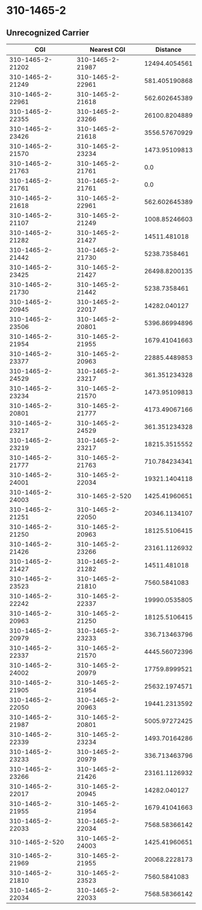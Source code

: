 # 310-1465-2
## Unrecognized Carrier


| CGI | Nearest CGI | Distance |
|-----|-------------|----------|
| 310-1465-2-21202 | 310-1465-2-21987 | 12494.4054561 |
| 310-1465-2-21249 | 310-1465-2-22961 | 581.405190868 |
| 310-1465-2-22961 | 310-1465-2-21618 | 562.602645389 |
| 310-1465-2-22355 | 310-1465-2-23266 | 26100.8204889 |
| 310-1465-2-23426 | 310-1465-2-21618 | 3556.57670929 |
| 310-1465-2-21570 | 310-1465-2-23234 | 1473.95109813 |
| 310-1465-2-21763 | 310-1465-2-21761 | 0.0 |
| 310-1465-2-21761 | 310-1465-2-21761 | 0.0 |
| 310-1465-2-21618 | 310-1465-2-22961 | 562.602645389 |
| 310-1465-2-21107 | 310-1465-2-21249 | 1008.85246603 |
| 310-1465-2-21282 | 310-1465-2-21427 | 14511.481018 |
| 310-1465-2-21442 | 310-1465-2-21730 | 5238.7358461 |
| 310-1465-2-23425 | 310-1465-2-21427 | 26498.8200135 |
| 310-1465-2-21730 | 310-1465-2-21442 | 5238.7358461 |
| 310-1465-2-20945 | 310-1465-2-22017 | 14282.040127 |
| 310-1465-2-23506 | 310-1465-2-20801 | 5396.86994896 |
| 310-1465-2-21954 | 310-1465-2-21955 | 1679.41041663 |
| 310-1465-2-23377 | 310-1465-2-20963 | 22885.4489853 |
| 310-1465-2-24529 | 310-1465-2-23217 | 361.351234328 |
| 310-1465-2-23234 | 310-1465-2-21570 | 1473.95109813 |
| 310-1465-2-20801 | 310-1465-2-21777 | 4173.49067166 |
| 310-1465-2-23217 | 310-1465-2-24529 | 361.351234328 |
| 310-1465-2-23219 | 310-1465-2-23217 | 18215.3515552 |
| 310-1465-2-21777 | 310-1465-2-21763 | 710.784234341 |
| 310-1465-2-24001 | 310-1465-2-22034 | 19321.1404118 |
| 310-1465-2-24003 | 310-1465-2-520 | 1425.41960651 |
| 310-1465-2-21251 | 310-1465-2-22050 | 20346.1134107 |
| 310-1465-2-21250 | 310-1465-2-20963 | 18125.5106415 |
| 310-1465-2-21426 | 310-1465-2-23266 | 23161.1126932 |
| 310-1465-2-21427 | 310-1465-2-21282 | 14511.481018 |
| 310-1465-2-23523 | 310-1465-2-21810 | 7560.5841083 |
| 310-1465-2-22242 | 310-1465-2-22337 | 19990.0535805 |
| 310-1465-2-20963 | 310-1465-2-21250 | 18125.5106415 |
| 310-1465-2-20979 | 310-1465-2-23233 | 336.713463796 |
| 310-1465-2-22337 | 310-1465-2-21570 | 4445.56072396 |
| 310-1465-2-24002 | 310-1465-2-20979 | 17759.8999521 |
| 310-1465-2-21905 | 310-1465-2-21954 | 25632.1974571 |
| 310-1465-2-22050 | 310-1465-2-20963 | 19441.2313592 |
| 310-1465-2-21987 | 310-1465-2-20801 | 5005.97272425 |
| 310-1465-2-22339 | 310-1465-2-23234 | 1493.70164286 |
| 310-1465-2-23233 | 310-1465-2-20979 | 336.713463796 |
| 310-1465-2-23266 | 310-1465-2-21426 | 23161.1126932 |
| 310-1465-2-22017 | 310-1465-2-20945 | 14282.040127 |
| 310-1465-2-21955 | 310-1465-2-21954 | 1679.41041663 |
| 310-1465-2-22033 | 310-1465-2-22034 | 7568.58366142 |
| 310-1465-2-520 | 310-1465-2-24003 | 1425.41960651 |
| 310-1465-2-21969 | 310-1465-2-21955 | 20068.2228173 |
| 310-1465-2-21810 | 310-1465-2-23523 | 7560.5841083 |
| 310-1465-2-22034 | 310-1465-2-22033 | 7568.58366142 |
